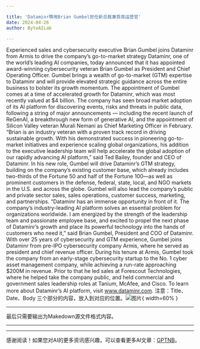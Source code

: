 ```yaml
---

title: 'Dataminr聘用Brian Gumbel担任新总裁兼首席运营官'
date: 2024-04-26
author: ByteAILab

---
```


Experienced sales and cybersecurity executive Brian Gumbel joins Dataminr from Armis to drive the company’s go-to-market strategy Dataminr, one of the world’s leading AI companies, today announced that it has appointed award-winning cybersecurity veteran Brian Gumbel as President and Chief Operating Officer. Gumbel brings a wealth of go-to-market (GTM) expertise to Dataminr and will provide elevated strategic guidance across the entire business to bolster its growth momentum. The appointment of Gumbel comes at a time of accelerated growth for Dataminr, which was most recently valued at $4 billion. The company has seen broad market adoption of its AI platform for discovering events, risks and threats in public data, following a string of major announcements — including the recent launch of ReGenAI, a breakthrough new form of generative AI, and the appointment of Silicon Valley veteran Murali Nemani as Chief Marketing Officer in February. “Brian is an industry veteran with a proven track record in driving sustainable growth. With his demonstrated success in pioneering go-to-market initiatives and experience scaling global organizations, his addition to the executive leadership team will help accelerate the global adoption of our rapidly advancing AI platform,” said Ted Bailey, founder and CEO of Dataminr. In his new role, Gumbel will drive Dataminr’s GTM strategy, building on the company’s existing customer base, which already includes two-thirds of the Fortune 50 and half of the Fortune 100—as well as prominent customers in the defense, federal, state, local, and NGO markets in the U.S. and across the globe. Gumbel will also lead the company’s public and private sector sales, sales operations, customer success, marketing, and partnerships. “Dataminr has an immense opportunity in front of it. The company’s industry-leading AI platform solves an essential problem for organizations worldwide. I am energized by the strength of the leadership team and passionate employee base, and excited to propel the next phase of Dataminr’s growth and place its powerful technology into the hands of customers who need it,” said Brian Gumbel, President and COO of Dataminr. With over 25 years of cybersecurity and GTM experience, Gumbel joins Dataminr from pre-IPO cybersecurity company Armis, where he served as president and chief revenue officer. During his tenure at Armis, Gumbel took the company from an early-stage cybersecurity startup to the No. 1 cyber asset management company, while achieving a run-rate approaching $200M in revenue. Prior to that he led sales at Forescout Technologies, where he helped take the company public, and held commercial and government sales leadership roles at Tanium, McAfee, and Cisco. To learn more about Dataminr’s AI platform, visit www.dataminr.com. 注意：Title、Date、Body 三个部分的内容，放入到对应的位置。![图片](https://ai-techpark.com/wp-content/uploads/2024/04/Datam-960x540.jpg){ width=60% }

---
最后只需要输出为Makedown源文件格式内容。 

---
---
感谢阅读！如果您对AI的更多资讯感兴趣，可以查看更多AI文章：[GPTNB](https://gptnb.com)。